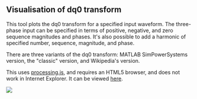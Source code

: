 Visualisation of dq0 transform
------------------------------

This tool plots the dq0 transform for a specified input waveform. The three-phase input can be specified in terms of positive, negative, and zero sequence magnitudes and phases. It's also possible to add a harmonic of specified number, sequence, magnitude, and phase.

There are three variants of the dq0 transform: MATLAB SimPowerSystems version, the "classic" version, and Wikipedia's version.

This uses [processing.js](http://processingjs.org/), and requires an HTML5 browser, and does not work in Internet Explorer. It can be viewed [here](http://personal.strath.ac.uk/steven.m.blair/dq0).


<img src="https://github.com/stevenblair/dq0/raw/master/dq0-screenshot-small.png" />